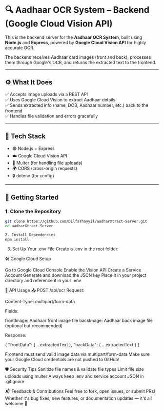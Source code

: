 # 🔍 Aadhaar OCR System – Backend (Google Cloud Vision API)

This is the backend server for the **Aadhaar OCR System**, built using **Node.js** and **Express**, powered by **Google Cloud Vision API** for highly accurate OCR.

The backend receives Aadhaar card images (front and back), processes them through Google's OCR, and returns the extracted text to the frontend.

---

## ⚙️ What It Does

✅ Accepts image uploads via a REST API  
✅ Uses Google Cloud Vision to extract Aadhaar details  
✅ Sends extracted info (name, DOB, Aadhaar number, etc.) back to the frontend  
✅ Handles file validation and errors gracefully

---

## 🧰 Tech Stack

- 🟢 Node.js + Express
- ☁️ Google Cloud Vision API
- 📂 Multer (for handling file uploads)
- 🌍 CORS (cross-origin requests)
- 🔒 dotenv (for config)

---

## 🚀 Getting Started

### 1. Clone the Repository

```bash
git clone https://github.com/DilfaThayyil/aadharXtract-Server.git
cd aadharXtract-Server

2. Install Dependencies
npm install
```
3. Set Up Your .env File
Create a .env in the root folder:

🛠 Google Cloud Setup

Go to Google Cloud Console
Enable the Vision API
Create a Service Account
Generate and download the JSON key
Place it in your project directory and reference it in your .env

🧪 API Usage
📤 POST /api/ocr
Request:

Content-Type: multipart/form-data

Fields:

frontImage: Aadhaar front image file
backImage: Aadhaar back image file (optional but recommended)

Response:

{
  "frontData": { ...extractedText },
  "backData": { ...extractedText }
}

Frontend must send valid image data via multipart/form-data
Make sure your Google Cloud credentials are not pushed to GitHub!

🛡 Security Tips
Sanitize file names & validate file types
Limit file size uploads using multer
Always keep .env and service account JSON in .gitignore

📬 Feedback & Contributions
Feel free to fork, open issues, or submit PRs! Whether it's bug fixes, new features, or documentation updates — it's all welcome 🙌
